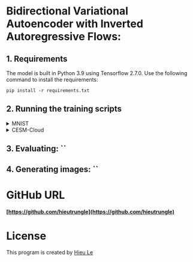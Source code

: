# Bidirectional Variational Autoencoder with Inverted Autoregressive Flows:

## 1. Requirements
The model is built in Python 3.9 using Tensorflow 2.7.0. Use the following command to install the requirements:
```
pip install -r requirements.txt
``` 


## 2. Running the training scripts

<details><summary>MNIST</summary>

```shell script
python ../BiVAE/main.py --use_se --num_initial_channel 16 --num_process_blocks 2 \
    --num_preprocess_cells 1 --num_postprocess_cells 1 --num_cell_per_group_enc 1 \
    --num_cell_per_group_dec 1 --num_groups_per_scale 1 --num_scales 2 --batch_size 256 \
    --learning_rate 0.001 --learning_rate_min 0.000005 --epochs 100 \
    --model_path ./model_output/mnist_iaf
```

</details>

<details><summary>CESM-Cloud</summary>

```shell script
python ../BiVAE/main.py --use_se --num_initial_channel 16 --num_process_blocks 3 \
    --num_preprocess_cells 1 --num_postprocess_cells 1 --num_cell_per_group_enc 1 \
    --num_cell_per_group_dec 1 --num_groups_per_scale 1 --num_scales 2 --batch_size 128 \
    --learning_rate 0.001 --learning_rate_min 0.000005 --epochs 200 \
    --model_path ./model_output/cesm_iaf_groups1_scales3 --data_path ../BiVAE/data --dataset cesm \
    --tile_size 64
```

</details>

## 3. Evaluating: ``

## 4. Generating images: ``


# GitHub URL
**[https://github.com/hieutrungle](https://github.com/hieutrungle)**

# License
This program is created by [Hieu Le](https://github.com/hietrungle)